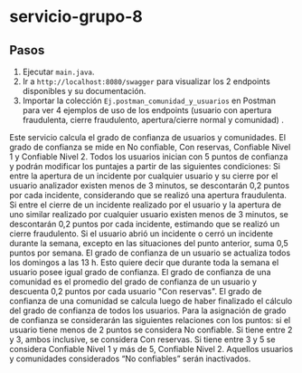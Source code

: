 # servicio-grupo-8

## Pasos
1. Ejecutar `main.java`.
2. Ir a `http://localhost:8080/swagger` para visualizar los 2 endpoints disponibles y su documentación.
3. Importar la colección `Ej.postman_comunidad_y_usuarios` en Postman para ver 4 ejemplos de uso de los endpoints (usuario con apertura fraudulenta, cierre fraudulento, apertura/cierre normal y comunidad) .


Este servicio calcula el grado de confianza de usuarios y comunidades. El grado de confianza se mide en No confiable, Con reservas, Confiable Nivel 1 y Confiable Nivel 2.
Todos los usuarios inician con 5 puntos de confianza y podrán modificar los puntajes a partir de las siguientes condiciones:
Si entre la apertura de un incidente por cualquier usuario y su cierre por el usuario analizador existen menos de 3 minutos, se descontarán 0,2 puntos por cada incidente, considerando que se realizó una apertura fraudulenta.
Si entre el cierre de un incidente realizado por el usuario y la apertura de uno similar realizado por cualquier usuario existen menos de 3 minutos, se descontarán 0,2 puntos por cada incidente, estimando que se realizó un cierre fraudulento.
Si el usuario abrió un incidente o cerró un incidente durante la semana, excepto en las situaciones del punto anterior, suma 0,5 puntos por semana.
El grado de confianza de un usuario se actualiza todos los domingos a las 13 h. Esto quiere decir que durante toda la semana el usuario posee igual grado de confianza.
El grado de confianza de una comunidad es el promedio del grado de confianza de un usuario y descuenta 0,2 puntos por cada usuario "Con reservas".
El grado de confianza de una comunidad se calcula luego de haber finalizado el cálculo del grado de confianza de todos los usuarios.
Para la asignación de grado de confianza se considerarán las siguientes relaciones con los puntos: si el usuario tiene menos de 2 puntos se considera No confiable. Si tiene entre 2 y 3, ambos inclusive, se considera Con reservas. Si tiene entre 3 y 5 se considera Confiable Nivel 1 y más de 5, Confiable Nivel 2.
Aquellos usuarios y comunidades considerados “No confiables” serán inactivados.
